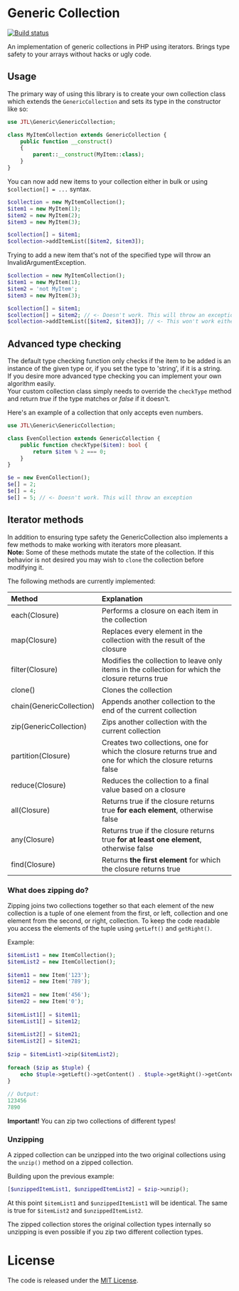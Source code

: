 # Generic Collection

[![Build status](https://travis-ci.com/jtl-software/php-generic-collection.svg?branch=master)](https://travis-ci.com/jtl-software/php-generic-collection)  

An implementation of generic collections in PHP using iterators.
Brings type safety to your arrays without hacks or ugly code.

## Usage  

The primary way of using this library is to create your own collection 
class which extends the `GenericCollection` and sets its type in the
constructor like so:  

```php
use JTL\Generic\GenericCollection;

class MyItemCollection extends GenericCollection {
    public function __construct()
    {
        parent::__construct(MyItem::class);
    }
}
```  

You can now add new items to your collection either in bulk or using
`$collection[] = ...` syntax.  

```php
$collection = new MyItemCollection();
$item1 = new MyItem(1);
$item2 = new MyItem(2);
$item3 = new MyItem(3);

$collection[] = $item1;
$collection->addItemList([$item2, $item3]);
```  

Trying to add a new item that's not of the specified type will throw 
an InvalidArgumentException.  

```php
$collection = new MyItemCollection();
$item1 = new MyItem(1);
$item2 = 'not MyItem';
$item3 = new MyItem(3);

$collection[] = $item1;
$collection[] = $item2; // <- Doesn't work. This will throw an exception
$collection->addItemList([$item2, $item3]); // <- This won't work either because $item2 is not a 'MyItem'
```  

## Advanced type checking

The default type checking function only checks if the item to be added is an instance of
the given type or, if you set the type to 'string', if it is a string.  
If you desire more advanced type checking you can implement your own algorithm easily.  
Your custom collection class simply needs to override the `checkType` method and return
*true* if the type matches or *false* if it doesn't.  

Here's an example of a collection that only accepts even numbers. 

```php
use JTL\Generic\GenericCollection;

class EvenCollection extends GenericCollection {
    public function checkType($item): bool {
        return $item % 2 === 0;
    }
}

$e = new EvenCollection();
$e[] = 2;
$e[] = 4;
$e[] = 5; // <- Doesn't work. This will throw an exception
```

## Iterator methods  

In addition to ensuring type safety the GenericCollection also implements a few
methods to make working with iterators more pleasant.  
**Note:** Some of these methods mutate the state of the collection. 
If this behavior is not desired you may wish to `clone` the collection before
modifying it.  

The following methods are currently implemented:  

| Method                   | Explanation                                                                                                 |
|:-------------------------|:------------------------------------------------------------------------------------------------------------|
| each(Closure)            | Performs a closure on each item in the collection                                                           |
| map(Closure)             | Replaces every element in the collection with the result of the closure                                     |
| filter(Closure)          | Modifies the collection to leave only items in the collection for which the closure returns true            |
| clone()                  | Clones the collection                                                                                       |
| chain(GenericCollection) | Appends another collection to the end of the current collection                                             |
| zip(GenericCollection)   | Zips another collection with the current collection                                                         |
| partition(Closure)       | Creates two collections, one for which the closure returns true and one for which the closure returns false |
| reduce(Closure)          | Reduces the collection to a final value based on a closure                                                  |
| all(Closure)             | Returns true if the closure returns true **for each element**, otherwise false                              |
| any(Closure)             | Returns true if the closure returns true **for at least one element**, otherwise false                      |
| find(Closure)            | Returns **the first element** for which the closure returns true                                            |

### What does zipping do?

Zipping joins two collections together so that each element of the new collection is a 
tuple of one element from the first, or left, collection and one element from the second,
or right, collection.
To keep the code readable you access the elements of the tuple using `getLeft()` and `getRight()`.

Example:  

```php
$itemList1 = new ItemCollection();
$itemList2 = new ItemCollection();
 
$item11 = new Item('123');
$item12 = new Item('789');
 
$item21 = new Item('456');
$item22 = new Item('0');
 
$itemList1[] = $item11;
$itemList1[] = $item12;
 
$itemList2[] = $item21;
$itemList2[] = $item21;
 
$zip = $itemList1->zip($itemList2);
 
foreach ($zip as $tuple) {
    echo $tuple->getLeft()->getContent() . $tuple->getRight()->getContent() . "\n";
}
 
// Output:
123456
7890
```  

**Important!** You can zip two collections of different types!  

### Unzipping

A zipped collection can be unzipped into the two original collections using the `unzip()`
method on a zipped collection.  

Building upon the previous example:  

```php
[$unzippedItemList1, $unzippedItemList2] = $zip->unzip();
```

At this point `$itemList1` and `$unzippedItemList1` will be identical. The same is true
for `$itemList2` and `$unzippedItemList2`.

The zipped collection stores the original collection types internally so
unzipping is even possible if you zip two different collection types.

# License

The code is released under the [MIT License](https://github.com/jtl-software/php-generic-collection/blob/master/LICENSE).